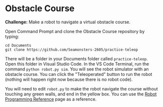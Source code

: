 # Obstacle Course

**Challenge:** Make a robot to navigate a virtual obstacle course.

Open Command Prompt and clone the Obstacle Course repository by typing:

```
cd Documents
git clone https://github.com/Seamonsters-2605/practice-teleop
```

There will be a folder in your Documents folder called `practice-teleop`. Open this folder in Visual Studio Code. In the VS Code Terminal, run the command `python robot.py sim`. You will see the robot simulator with an obstacle course. You can click the "Teleoperated" button to run the robot (nothing will happen right now because there is no robot code).

You will need to edit `robot.py` to make the robot navigate the course without touching any green walls, and end in the yellow box. You can use the [Robot Programming Reference](../reference/) page as a reference.
